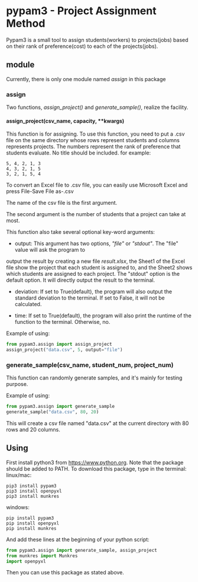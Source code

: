 # pypam3 - Project Assignment Method

  Pypam3 is a small tool to assign students(workers) to projects(jobs)
based on their rank of preference(cost) to each of the projects(jobs).

## module

Currently, there is only one module named *assign* in this package

### assign

Two functions, *assign_project()* and *generate_sample()*, realize
the facility.

#### assign_project(csv_name, capacity, **kwargs)

This function is for assigning. To use this function, you need to
put a .csv file on the same directory whose rows represent
students and columns represents projects. The numbers represent the rank of preference that students evaluate. No title should be included.
for example:

```text
5, 4, 2, 1, 3
4, 3, 2, 1, 5
3, 2, 1, 5, 4
```

To convert an Excel file to .csv file, you can easily use Microsoft Excel and press File-Save File as-.csv

The name of the csv file is the first argument.

The second argument is the number of students that a project can take at most.

This function also take several optional key-word arguments:

+ output: This argument has two options, *"file"* or *"stdout"*. The "file" value will ask the program to

output the result by creating a new file *result.xlsx*, the Sheet1 of the Excel file show the project that each student is assigned to, and the Sheet2 shows which students are assigned to each project.
The "stdout" option is the default option. It will directly output the result to the terminal.

+ deviation: If set to True(default), the program will also output the standard deviation to the terminal. If set to False, it will not be calculated.

+ time: If set to True(default), the program will also print the runtime of the function to the terminal. Otherwise, no.

Example of using:

```python
from pypam3.assign import assign_project
assign_project("data.csv", 5, output="file")
```

### generate_sample(csv_name, student_num, project_num)

This function can randomly generate samples, and it's mainly for testing purpose.

Example of using:

```python
from pypam3.assign import generate_sample
generate_sample("data.csv", 80, 20)
```

This will create a csv file named "data.csv" at the current directory with 80 rows and 20 columns.

## Using

First install python3 from <https://www.python.org>. Note that the package should be added to PATH.
To download this package, type in the terminal:
linux/mac:

```shell
pip3 install pypam3
pip3 install openpyxl
pip3 install munkres
```

windows:

```shell
pip install pypam3
pip install openpyxl
pip install munkres
```

And add these lines at the beginning of your python script:

```python
from pypam3.assign import generate_sample, assign_project
from munkres import Munkres
import openpyxl
```

Then you can use this package as stated above.
